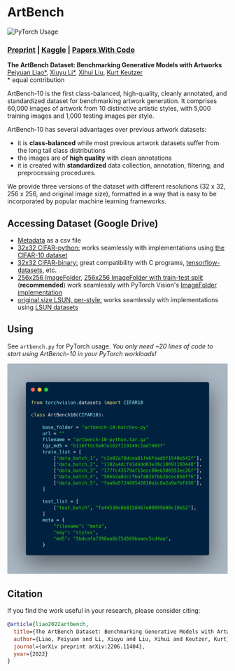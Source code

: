 # ArtBench

![PyTorch Usage](assets/example.png)

### [Preprint](https://arxiv.org/abs/2206.11404) | [Kaggle](https://www.kaggle.com/datasets/alexanderliao/artbench10) | [Papers With Code](https://paperswithcode.com/dataset/artbench-10)

**The ArtBench Dataset: Benchmarking Generative Models with Artworks**<br/>
[Peiyuan Liao*](https://liaopeiyuan.com/), [Xiuyu Li*](https://xiuyuli.com/), [Xihui Liu](https://xh-liu.github.io/), [Kurt Keutzer](http://people.eecs.berkeley.edu/~keutzer/)<br/>
\* equal contribution

ArtBench-10 is the first class-balanced, high-quality, cleanly annotated, and standardized dataset for benchmarking artwork generation. It comprises 60,000 images of artwork from 10 distinctive artistic styles, with 5,000 training images and 1,000 testing images per style. 

ArtBench-10 has several advantages over previous artwork datasets:

* it is **class-balanced** while most previous artwork datasets suffer from the long tail class distributions
* the images are of **high quality** with clean annotations
* it is created with **standardized** data collection, annotation, filtering, and preprocessing procedures. 

We provide three versions of the dataset with different resolutions (32 x 32, 256 x 256, and original image size), formatted in a way that is easy to be incorporated by popular machine learning frameworks.
## Accessing Dataset (Google Drive)

* [Metadata](https://drive.google.com/file/d/18B35DO8AONK6x-mBbvboOrqPZOzrKwev/view?usp=sharing) as a csv file
* [32x32 CIFAR-python:](https://drive.google.com/file/d/11uXZ49N4yxbKVmV48NrOIp2XvCy1LwUo/view?usp=sharing) works seamlessly with implementations using [the CIFAR-10 dataset](http://www.cs.toronto.edu/~kriz/cifar.html)
* [32x32 CIFAR-binary:](https://drive.google.com/file/d/1e7AYlDLKhjoww1HGAF2cvQOn2ddju6tW/view?usp=sharing) great compatibility with C programs, [tensorflow-datasets](https://www.tensorflow.org/datasets), etc.
* [256x256 ImageFolder](https://drive.google.com/file/d/1Tx55Nn_zbkjSpIX_9mfQ8LWzbJZlihBN/view?usp=sharing), [256x256 ImageFolder with train-test split](https://drive.google.com/file/d/1W4fqHK8bk34UCepndk3Fd9qflhVzj9c1/view?usp=sharing) (**recommended**) work seamlessly with PyTorch Vision's [ImageFolder implementation](https://pytorch.org/vision/stable/generated/torchvision.datasets.ImageFolder.html)
* [original size LSUN, per-style:](https://drive.google.com/drive/folders/1gWdbot6wfmvsI1UDY8WC_-vkZsK9VEhM?usp=sharing) works seamlessly with implementations using [LSUN datasets](https://www.yf.io/p/lsun)

## Using

See `artbench.py` for PyTorch usage. *You only need ~20 lines of code to start using ArtBench-10 in your PyTorch workloads!*

![PyTorch Usage](assets/pytorch_usage.png)

## Citation

If you find the work useful in your research, please consider citing:

```bibtex
@article{liao2022artbench,
  title={The ArtBench Dataset: Benchmarking Generative Models with Artworks},
  author={Liao, Peiyuan and Li, Xiuyu and Liu, Xihui and Keutzer, Kurt},
  journal={arXiv preprint arXiv:2206.11404},
  year={2022}
}
```

